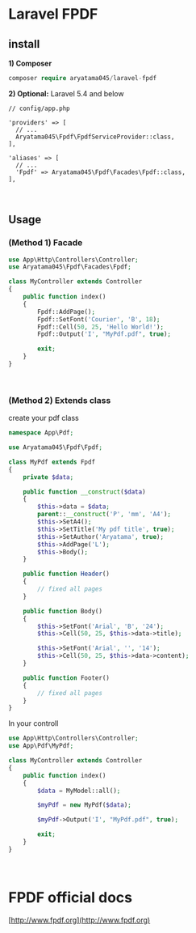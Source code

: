 # Laravel FPDF

## install

**1) Composer**

```php
composer require aryatama045/laravel-fpdf
```

**2) Optional:** Laravel 5.4 and below


```
// config/app.php

'providers' => [
  // ...
  Aryatama045\Fpdf\FpdfServiceProvider::class,
],

'aliases' => [
  // ...
  'Fpdf' => Aryatama045\Fpdf\Facades\Fpdf::class,
],
```

<br>

## Usage

### (Method 1) Facade

```php
use App\Http\Controllers\Controller;
use Aryatama045\Fpdf\Facades\Fpdf;

class MyController extends Controller
{
    public function index()
    {
        Fpdf::AddPage();
        Fpdf::SetFont('Courier', 'B', 18);
        Fpdf::Cell(50, 25, 'Hello World!');
        Fpdf::Output('I', "MyPdf.pdf", true);

        exit;
    }
}
```

<br>

### (Method 2) Extends class

create your pdf class

```php
namespace App\Pdf;

use Aryatama045\Fpdf\Fpdf;

class MyPdf extends Fpdf
{
    private $data;

    public function __construct($data)
    {
        $this->data = $data;
        parent::__construct('P', 'mm', 'A4');
        $this->SetA4();
        $this->SetTitle('My pdf title', true);
        $this->SetAuthor('Aryatama', true);
        $this->AddPage('L');
        $this->Body();
    }

    public function Header()
    {
        // fixed all pages
    }

    public function Body()
    {
        $this->SetFont('Arial', 'B', '24');
        $this->Cell(50, 25, $this->data->title);

        $this->SetFont('Arial', '', '14');
        $this->Cell(50, 25, $this->data->content);
    }

    public function Footer()
    {
        // fixed all pages
    }
}
```

In your controll

```php
use App\Http\Controllers\Controller;
use App\Pdf\MyPdf;

class MyController extends Controller
{
    public function index()
    {
        $data = MyModel::all();

        $myPdf = new MyPdf($data);

        $myPdf->Output('I', "MyPdf.pdf", true);

        exit;
    }
}
```

<br>

# FPDF official docs

[http://www.fpdf.org](http://www.fpdf.org)
